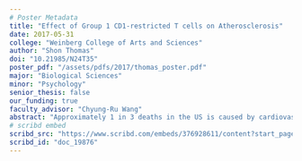 ```yaml
---
# Poster Metadata
title: "Effect of Group 1 CD1-restricted T cells on Atherosclerosis"
date: 2017-05-31
college: "Weinberg College of Arts and Sciences"
author: "Shon Thomas"
doi: "10.21985/N24T35"
poster_pdf: "/assets/pdfs/2017/thomas_poster.pdf"
major: "Biological Sciences"
minor: "Psychology"
senior_thesis: false
our_funding: true
faculty_advisor: "Chyung-Ru Wang"
abstract: "Approximately 1 in 3 deaths in the US is caused by cardiovascular diseases, among them atherosclerosis. Atherosclerosis occurs through excessive cholesterol deposition (hyperlipidemia) along the inner layer of the artery called the intima, resulting in plaque formation that blocks arterial blood flow and could lead to heart attacks and strokes. It has recently been recognized that inflammation plays an important role in plaque formation. Specifically, T cell activation can affect the progression of atherosclerosis through interaction with antigen presenting cells (APCs) in a hyperlipidemic environment. APCs ingest foreign objects and present digested remnants on antigen presenting molecules at the cell surface and these complexes are recognized by T cells. Unlike common peptide antigen presenting molecules, group 1 CD1 molecules present both self and pathogenic lipids to T cells. This study looks at the unknown role of lipid antigen presenting molecules, specifically CD1b and CD1c subset molecules, on atherosclerotic plaque formation around the intima of hearts in new mice models: control LDL receptor knockout mice (LDLrko), LDL receptor knockout mice with hCD1 transgene (hCD1Tg/LDLrko), LDL receptor and CD1d knockout mice with hCD1 transgene (hCD1Tg/CD1dko/LDLrko), and LDL receptor inactivated mice with hCD1and HJ1 transgenes (hCD1Tg/ HJ1Tg/LDLrko).The results of this study indicate that hCD1Tg/CD1dko/LDLrko group had the highest plaque area with an average of 1,268,144.03 +/- 196,133.22 um2. Compared to the control mouse strain (LDLrko) with an average plaque area of 920,032.71 +/- 176,399.84 um2, both hCD1Tg/LDLrko and hCD1Tg/ HJ1Tg/LDLrko mice had lower average plaque areas (816,594.55 +/- 292,567.95 and 555,188.84 +/- 171,016.61 um2, respectively). One-way ANOVA and Turkey post-hoc statistical tests were performed using Prism Software. It is unclear whether the HJ1 T cell receptors were activated by the amount of plaque upon the end of the 12-week high fat diet period. Further research with an extended high fat diet period (16-18 weeks) can determine whether HJ1 T cell receptors are activated in hyperlipidemic mice. Future clinical uses of this research may include manipulating the group 1 CD1-restricted T cells to control heart plaque formation and, possibly, preventing atherosclerosis and heart attacks."
# scribd embed
scribd_src: "https://www.scribd.com/embeds/376928611/content?start_page=1&view_mode=scroll&access_key=key-aQNTqk3XhEBAqgL3TgNN&show_recommendations=true"
scribd_id: "doc_19876"
---
```

